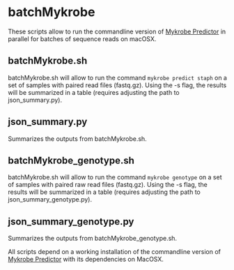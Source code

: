 # batchMykrobe
These scripts allow to run the commandline version of [Mykrobe Predictor](https://github.com/iqbal-lab/Mykrobe-predictor) in parallel for batches of sequence reads on macOSX. 

## batchMykrobe.sh
batchMykrobe.sh will allow to run the command `mykrobe predict staph` on a set of samples with paired read files (fastq.gz). Using the -s flag, the results will be summarized in a table (requires adjusting the path to json_summary.py). 

## json_summary.py
Summarizes the outputs from batchMykrobe.sh.

## batchMykrobe_genotype.sh
batchMykrobe.sh will allow to run the command `mykrobe genotype` on a set of samples with paired raw read files (fastq.gz). Using the -s flag, the results will be summarized in a table (requires adjusting the path to json_summary_genotype.py). 

## json_summary_genotype.py
Summarizes the outputs from batchMykrobe_genotype.sh.

All scripts depend on a working installation of the commandline version of [Mykrobe Predictor](https://github.com/iqbal-lab/Mykrobe-predictor) with its dependencies on MacOSX. 
